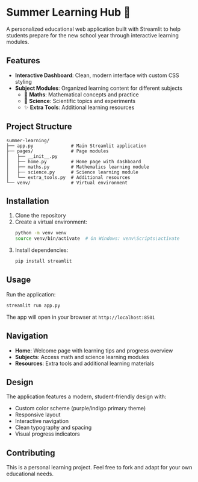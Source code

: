 # Summer Learning Hub 🚀

A personalized educational web application built with Streamlit to help students prepare for the new school year through interactive learning modules.

## Features

- **Interactive Dashboard**: Clean, modern interface with custom CSS styling
- **Subject Modules**: Organized learning content for different subjects
  - 🧮 **Maths**: Mathematical concepts and practice
  - 🔬 **Science**: Scientific topics and experiments
  - ✨ **Extra Tools**: Additional learning resources

## Project Structure

```
summer-learning/
├── app.py              # Main Streamlit application
├── pages/              # Page modules
│   ├── __init__.py
│   ├── home.py         # Home page with dashboard
│   ├── maths.py        # Mathematics learning module
│   ├── science.py      # Science learning module
│   └── extra_tools.py  # Additional resources
└── venv/               # Virtual environment
```

## Installation

1. Clone the repository
2. Create a virtual environment:
   ```bash
   python -m venv venv
   source venv/bin/activate  # On Windows: venv\Scripts\activate
   ```
3. Install dependencies:
   ```bash
   pip install streamlit
   ```

## Usage

Run the application:
```bash
streamlit run app.py
```

The app will open in your browser at `http://localhost:8501`

## Navigation

- **Home**: Welcome page with learning tips and progress overview
- **Subjects**: Access math and science learning modules
- **Resources**: Extra tools and additional learning materials

## Design

The application features a modern, student-friendly design with:
- Custom color scheme (purple/indigo primary theme)
- Responsive layout
- Interactive navigation
- Clean typography and spacing
- Visual progress indicators

## Contributing

This is a personal learning project. Feel free to fork and adapt for your own educational needs.